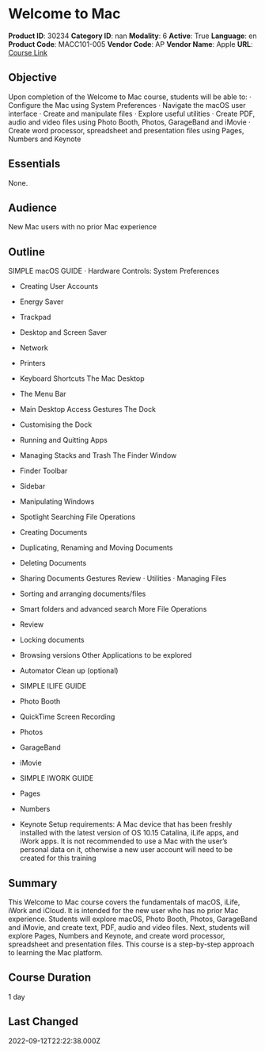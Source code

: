 # Welcome to Mac

**Product ID**: 30234
**Category ID**: nan
**Modality**: 6
**Active**: True
**Language**: en
**Product Code**: MACC101-005
**Vendor Code**: AP
**Vendor Name**: Apple
**URL**: [Course Link](https://www.fastlaneus.com/course/apple-macc101-005)

## Objective
Upon completion of the Welcome to Mac course, students will be able to: · Configure the Mac using System Preferences · Navigate the macOS user interface · Create and manipulate files · Explore useful utilities · Create PDF, audio and video files using Photo Booth, Photos, GarageBand and iMovie · Create word processor, spreadsheet and presentation files using Pages, Numbers and Keynote

## Essentials
None.

## Audience
New Mac users with no prior Mac experience

## Outline
SIMPLE macOS GUIDE · Hardware Controls: System Preferences


- Creating User Accounts
- Energy Saver
- Trackpad
- Desktop and Screen Saver
- Network
- Printers
- Keyboard Shortcuts
The Mac Desktop


- The Menu Bar
- Main Desktop Access Gestures
The Dock


- Customising the Dock
- Running and Quitting Apps
- Managing Stacks and Trash
The Finder Window


- Finder Toolbar
- Sidebar
- Manipulating Windows
- Spotlight Searching
File Operations


- Creating Documents
- Duplicating, Renaming and Moving Documents
- Deleting Documents
- Sharing Documents
Gestures Review · Utilities · Managing Files


- Sorting and arranging documents/files
- Smart folders and advanced search
More File Operations


- Review
- Locking documents
- Browsing versions
Other Applications to be explored


- Automator
Clean up (optional)


- SIMPLE ILIFE GUIDE
- Photo Booth
- QuickTime Screen Recording
- Photos
- GarageBand
- iMovie
- SIMPLE IWORK GUIDE
- Pages
- Numbers
- Keynote Setup requirements: A Mac device that has been freshly installed with the latest version of OS 10.15 Catalina, iLife apps, and iWork apps. It is not recommended to use a Mac with the user’s personal data on it, otherwise a new user account will need to be created for this training

## Summary
This Welcome to Mac course covers the fundamentals of macOS, iLife, iWork and iCloud. It is intended for the new user who has no prior Mac experience. Students will explore macOS, Photo Booth, Photos, GarageBand and iMovie, and create text, PDF, audio and video files. Next, students will explore Pages, Numbers and Keynote, and create word processor, spreadsheet and presentation files. This course is a step-by-step approach to learning the Mac platform.

## Course Duration
1 day

## Last Changed
2022-09-12T22:22:38.000Z
